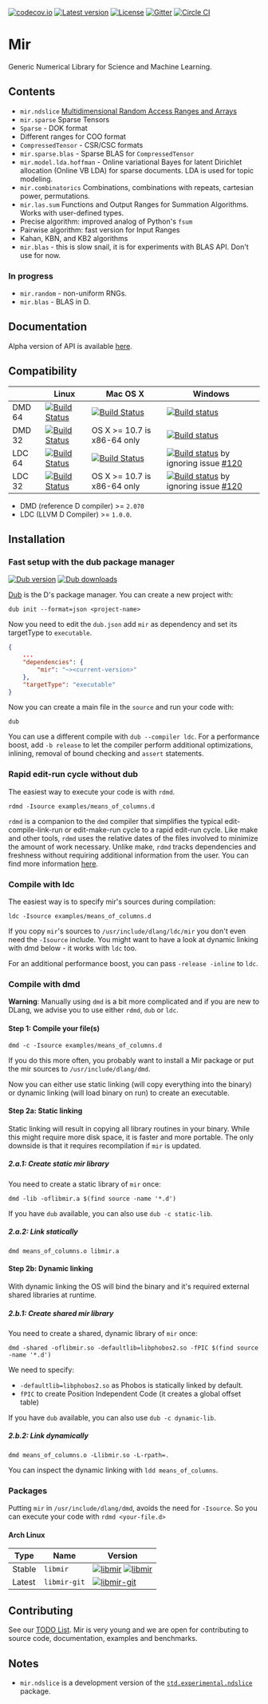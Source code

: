 [![codecov.io](https://codecov.io/github/libmir/mir/coverage.svg?branch=master)](https://codecov.io/github/libmir/mir?branch=master)
[![Latest version](https://img.shields.io/github/tag/libmir/mir.svg?maxAge=3600)](http://code.dlang.org/packages/mir)
[![License](https://img.shields.io/dub/l/mir.svg)](http://code.dlang.org/packages/mir)
[![Gitter](https://img.shields.io/gitter/room/libmir/public.svg)](https://gitter.im/libmir/public)
[![Circle CI](https://circleci.com/gh/libmir/mir.svg?style=svg)](https://circleci.com/gh/libmir/mir)

Mir
======
Generic Numerical Library for Science and Machine Learning.

Contents
--------

- `mir.ndslice` [Multidimensional Random Access Ranges and Arrays](http://docs.mir.dlang.io/latest/mir_ndslice.html)
- `mir.sparse` Sparse Tensors
 - `Sparse` - DOK format
 - Different ranges for COO format
 - `CompressedTensor` - CSR/CSC formats
- `mir.sparse.blas` - Sparse BLAS for `CompressedTensor`
- `mir.model.lda.hoffman` - Online variational Bayes for latent Dirichlet allocation (Online VB LDA) for sparse documents. LDA is used for topic modeling.
- `mir.combinatorics` Combinations, combinations with repeats, cartesian power, permutations.
- `mir.las.sum` Functions and Output Ranges for Summation Algorithms. Works with user-defined types.
 - Precise algorithm: improved analog of Python's `fsum`
 - Pairwise algorithm: fast version for Input Ranges
 - Kahan, KBN, and KB2 algorithms
- `mir.blas` - this is slow snail, it is for experiments with BLAS API. Don't use for now.


### In progress

 - `mir.random` - non-uniform RNGs.
 - `mir.blas` - BLAS in D.

Documentation
-------------

Alpha version of API is available [here](http://docs.mir.dlang.io/latest/index.html).

Compatibility
-------------

|           | Linux | Mac OS X | Windows |
|-----------|-------|----------|---------|
| DMD 64 | [![Build Status](https://travis-ci.org/libmir/mir.svg?branch=master)](https://travis-ci.org/libmir/mir) | [![Build Status](https://travis-ci.org/libmir/mir.svg?branch=master)](https://travis-ci.org/libmir/mir) | [![Build status](https://ci.appveyor.com/api/projects/status/f2n4dih5s4c32q7u/branch/master?svg=true)](https://ci.appveyor.com/project/9il/mir/branch/master) |
| DMD 32 | [![Build Status](https://travis-ci.org/libmir/mir.svg?branch=master)](https://travis-ci.org/libmir/mir) | OS X >= 10.7 is x86-64 only | [![Build status](https://ci.appveyor.com/api/projects/status/f2n4dih5s4c32q7u/branch/master?svg=true)](https://ci.appveyor.com/project/9il/mir/branch/master) |
| LDC 64 | [![Build Status](https://travis-ci.org/libmir/mir.svg?branch=master)](https://travis-ci.org/libmir/mir) | [![Build Status](https://travis-ci.org/libmir/mir.svg?branch=master)](https://travis-ci.org/libmir/mir) | [![Build status](https://ci.appveyor.com/api/projects/status/f2n4dih5s4c32q7u/branch/master?svg=true)](https://ci.appveyor.com/project/9il/mir/branch/master) by ignoring issue [#120](https://github.com/libmir/mir/issues/120) |
| LDC 32 | [![Build Status](https://travis-ci.org/libmir/mir.svg?branch=master)](https://travis-ci.org/libmir/mir) | OS X >= 10.7 is x86-64 only | [![Build status](https://ci.appveyor.com/api/projects/status/f2n4dih5s4c32q7u/branch/master?svg=true)](https://ci.appveyor.com/project/9il/mir/branch/master) by ignoring issue [#120](https://github.com/libmir/mir/issues/120) |

- DMD (reference D compiler) >= `2.070`
- LDC (LLVM D Compiler) >= `1.0.0`.

Installation
------------

### Fast setup with the dub package manager

[![Dub version](https://img.shields.io/dub/v/mir.svg)](http://code.dlang.org/packages/mir)
[![Dub downloads](https://img.shields.io/dub/dt/mir.svg)](http://code.dlang.org/packages/mir)

[Dub](https://code.dlang.org/getting_started) is the D's package manager.
You can create a new project with:

```
dub init --format=json <project-name>
```

Now you need to edit the `dub.json` add `mir` as dependency and set its targetType to `executable`.

```json
{
	...
	"dependencies": {
		"mir": "~><current-version>"
	},
	"targetType": "executable"
}
```

Now you can create a main file in the `source` and run your code with:

```
dub
```

You can use a different compile with `dub --compiler ldc`.
For a performance boost, add `-b release` to let the compiler perform additional
optimizations, inlining, removal of bound checking and `assert` statements.

### Rapid edit-run cycle without dub

The easiest way to execute your code is with `rdmd`.

```
rdmd -Isource examples/means_of_columns.d
```

`rdmd` is a companion to the `dmd` compiler that simplifies the typical edit-compile-link-run or edit-make-run cycle to a rapid edit-run cycle. Like make and other tools, `rdmd` uses the relative dates of the files involved to minimize the amount of work necessary. Unlike make, `rdmd` tracks dependencies and freshness without requiring additional information from the user.
You can find more information [here](https://dlang.org/rdmd.html).

### Compile with ldc

The easiest way is to specify mir's sources during compilation:

```
ldc -Isource examples/means_of_columns.d
```

If you copy `mir`'s sources to `/usr/include/dlang/ldc/mir` you don't even need the `-Isource` include.
You might want to have a look at dynamic linking with dmd below - it works with `ldc` too.

For an additional performance boost, you can pass `-release -inline` to `ldc`.

### Compile with dmd

__Warning__: Manually using `dmd` is a bit more complicated and if you are new
to DLang, we advise you to use either `rdmd`, `dub` or `ldc`.

#### Step 1: Compile your file(s)

```
dmd -c -Isource examples/means_of_columns.d
```

If you do this more often, you probably want to install a Mir package or put the mir sources to `/usr/include/dlang/dmd`.

Now you can either use static linking (will copy everything into the binary) or dynamic linking (will load binary on run) to create an executable.

#### Step 2a: Static linking

Static linking will result in copying all library routines in your binary. While this might require more disk space, it is faster and more portable.
The only downside is that it requires recompilation if `mir` is updated.

##### 2.a.1: Create static mir library

You need to create a static library of `mir` once:

```
dmd -lib -oflibmir.a $(find source -name '*.d')
```

If you have `dub` available, you can also use `dub -c static-lib`.

##### 2.a.2: Link statically

```
dmd means_of_columns.o libmir.a
```

#### Step 2b: Dynamic linking

With dynamic linking the OS will bind the binary and it's required external shared libraries at runtime.

##### 2.b.1: Create shared mir library

You need to create a shared, dynamic library of `mir` once:

```
dmd -shared -oflibmir.so -defaultlib=libphobos2.so -fPIC $(find source -name '*.d')
```

We need to specify:

- `-defaultlib=libphobos2.so` as Phobos is statically linked by default.
- `fPIC` to create Position Independent Code (it creates a global offset table)

If you have `dub` available, you can also use `dub -c dynamic-lib`.

##### 2.b.2: Link dynamically

```
dmd means_of_columns.o -Llibmir.so -L-rpath=.
```

You can inspect the dynamic linking with `ldd means_of_columns`.

### Packages

Putting `mir` in `/usr/include/dlang/dmd`, avoids the need for `-Isource`.
So you can execute your code with `rdmd <your-file.d>`

#### Arch Linux

| Type   | Name         | Version  |
|--------|--------------|----------|
| Stable | `libmir`     | [![libmir](https://img.shields.io/aur/version/libmir.svg)](https://aur.archlinux.org/packages/libmir/) [![libmir](https://img.shields.io/aur/votes/libmir.svg)](https://aur.archlinux.org/packages/libmir/) |
| Latest | `libmir-git` | [![libmir-git](https://img.shields.io/aur/version/libmir-git.svg)](https://aur.archlinux.org/packages/libmir-git/) |

Contributing
------------

See our [TODO List](https://github.com/libmir/mir/issues?q=is%3Aissue+is%3Aopen+label%3A%22New+Package%22).
Mir is very young and we are open for contributing to source code, documentation, examples and benchmarks.

Notes
-----

- `mir.ndslice` is a development version of the [`std.experimental.ndslice`](http://dlang.org/phobos/std_experimental_ndslice.html) package.
